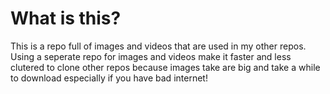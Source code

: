 # What is this?
This is a repo full of images and videos that are used in my other repos. Using a seperate repo for images and videos make it faster and less clutered to clone other repos because images take are big and take a while to download especially if you have bad internet!

